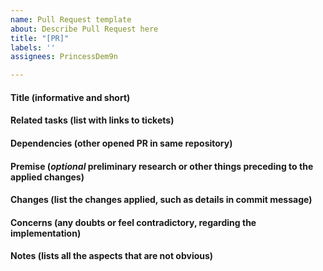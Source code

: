 ```yaml
---
name: Pull Request template
about: Describe Pull Request here
title: "[PR]"
labels: ''
assignees: PrincessDem9n

---
```


#### Title (informative and short)
#### Related tasks (list with links to tickets)
#### Dependencies (other opened PR in same repository)
#### Premise (*optional* preliminary research or other things preceding to the applied changes)
#### Changes (list the changes applied, such as details in commit message)
#### Concerns (any doubts or feel contradictory, regarding the implementation)
#### Notes (lists all the aspects that are not obvious)
